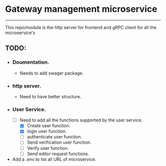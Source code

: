 # Gateway management microservice
---
This repo/module is the http server for frontend and gRPC client for all the microservice's 

## TODO:
- ### Doumentation.
    - Needs to add swager package.
- ### http server.
    - Need to have better structure.
- ### User Service.
    - [ ] Need to add all the functions supported by the user service.
        - [x] Create user function.
        - [x] login user function.
        - [ ] authenticate user function.
        - [ ] Send verification user function.
        - [ ] Verify user function.
        - [ ] Send editor request functions.
- Add a .env to list all URL of microservice.
